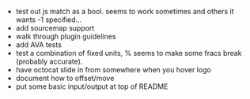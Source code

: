 - test out js match as a bool. seems to work sometimes and others it wants -1 specified...
- add sourcemap support
- walk through plugin guidelines
- add AVA tests
- test a combination of fixed units, % seems to make some fracs break (probably accurate).
- have octocat slide in from somewhere when you hover logo
- document how to offset/move
- put some basic input/output at top of README

